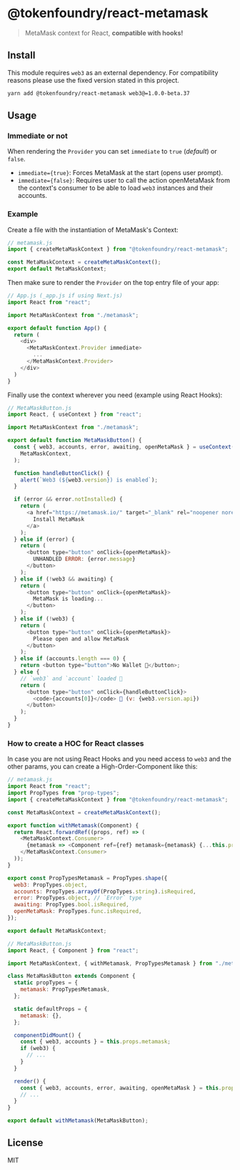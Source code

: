 # @tokenfoundry/react-metamask

> MetaMask context for React, **compatible with hooks!**

## Install

This module requires `web3` as an external dependency. For compatibility reasons please use the fixed version stated in this project.

```sh
yarn add @tokenfoundry/react-metamask web3@=1.0.0-beta.37
```

## Usage

### Immediate or not

When rendering the `Provider` you can set `immediate` to `true` (_default_) or `false`.

- `immediate={true}`: Forces MetaMask at the start (opens user prompt).
- `immediate={false}`: Requires user to call the action openMetaMask from the context's consumer to be able to load `web3` instances and their accounts.

### Example

Create a file with the instantiation of MetaMask's Context:

```js
// metamask.js
import { createMetaMaskContext } from "@tokenfoundry/react-metamask";

const MetaMaskContext = createMetaMaskContext();
export default MetaMaskContext;
```

Then make sure to render the `Provider` on the top entry file of your app:

```js
// App.js (_app.js if using Next.js)
import React from "react";

import MetaMaskContext from "./metamask";

export default function App() {
  return (
    <div>
      <MetaMaskContext.Provider immediate>
        ...
      </MetaMaskContext.Provider>
    </div>
  )
}
```

Finally use the context wherever you need (example using React Hooks):

```js
// MetaMaskButton.js
import React, { useContext } from "react";

import MetaMaskContext from "./metamask";

export default function MetaMaskButton() {
  const { web3, accounts, error, awaiting, openMetaMask } = useContext(
    MetaMaskContext,
  );

  function handleButtonClick() {
    alert(`Web3 (${web3.version}) is enabled`);
  }

  if (error && error.notInstalled) {
    return (
      <a href="https://metamask.io/" target="_blank" rel="noopener noreferrer">
        Install MetaMask
      </a>
    );
  } else if (error) {
    return (
      <button type="button" onClick={openMetaMask}>
        UNHANDLED ERROR: {error.message}
      </button>
    );
  } else if (!web3 && awaiting) {
    return (
      <button type="button" onClick={openMetaMask}>
        MetaMask is loading...
      </button>
    );
  } else if (!web3) {
    return (
      <button type="button" onClick={openMetaMask}>
        Please open and allow MetaMask
      </button>
    );
  } else if (accounts.length === 0) {
    return <button type="button">No Wallet 🦊</button>;
  } else {
    // `web3` and `account` loaded 🎉
    return (
      <button type="button" onClick={handleButtonClick}>
        <code>{accounts[0]}</code> 🦊 (v: {web3.version.api})
      </button>
    );
  }
}
```

### How to create a HOC for React classes

In case you are not using React Hooks and you need access to `web3` and the other params, you can create a High-Order-Component like this:

```js
// metamask.js
import React from "react";
import PropTypes from "prop-types";
import { createMetaMaskContext } from "@tokenfoundry/react-metamask";

const MetaMaskContext = createMetaMaskContext();

export function withMetamask(Component) {
  return React.forwardRef((props, ref) => (
    <MetaMaskContext.Consumer>
      {metamask => <Component ref={ref} metamask={metamask} {...this.props} />}
    </MetaMaskContext.Consumer>
  ));
}

export const PropTypesMetamask = PropTypes.shape({
  web3: PropTypes.object,
  accounts: PropTypes.arrayOf(PropTypes.string).isRequired,
  error: PropTypes.object, // `Error` type
  awaiting: PropTypes.bool.isRequired,
  openMetaMask: PropTypes.func.isRequired,
});

export default MetaMaskContext;
```

```js
// MetaMaskButton.js
import React, { Component } from "react";

import MetaMaskContext, { withMetamask, PropTypesMetamask } from "./metamask";

class MetaMaskButton extends Component {
  static propTypes = {
    metamask: PropTypesMetamask,
  };

  static defaultProps = {
    metamask: {},
  };

  componentDidMount() {
    const { web3, accounts } = this.props.metamask;
    if (web3) {
      // ...
    }
  }

  render() {
    const { web3, accounts, error, awaiting, openMetaMask } = this.props.metamask;
    // ...
  }
}

export default withMetamask(MetaMaskButton);
```

## License

MIT
